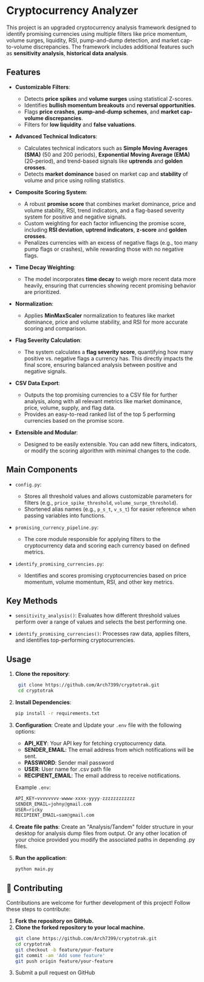 # Cryptocurrency Analyzer

This project is an upgraded cryptocurrency analysis framework designed to identify promising currencies using multiple filters like price momentum, volume surges, liquidity, RSI, pump-and-dump detection, and market cap-to-volume discrepancies. The framework includes additional features such as **sensitivity analysis**, **historical data analysis**.


## Features

- **Customizable Filters**:
  - Detects **price spikes** and **volume surges** using statistical Z-scores.
  - Identifies **bullish momentum breakouts** and **reversal opportunities**.
  - Flags **price crashes**, **pump-and-dump schemes**, and **market cap-volume discrepancies**.
  - Filters for **low liquidity** and **false valuations**.

- **Advanced Technical Indicators**:
  - Calculates technical indicators such as **Simple Moving Averages (SMA)** (50 and 200 periods), **Exponential Moving Average (EMA)** (20-period), and trend-based signals like **uptrends** and **golden crosses**.
  - Detects **market dominance** based on market cap and **stability** of volume and price using rolling statistics.

- **Composite Scoring System**:
  - A robust **promise score** that combines market dominance, price and volume stability, RSI, trend indicators, and a flag-based severity system for positive and negative signals.
  - Custom weighting for each factor influencing the promise score, including **RSI deviation**, **uptrend indicators**, **z-score** and **golden crosses**.
  - Penalizes currencies with an excess of negative flags (e.g., too many pump flags or crashes), while rewarding those with no negative flags.

- **Time Decay Weighting**:
  - The model incorporates **time decay** to weigh more recent data more heavily, ensuring that currencies showing recent promising behavior are prioritized.

- **Normalization**:
  - Applies **MinMaxScaler** normalization to features like market dominance, price and volume stability, and RSI for more accurate scoring and comparison.

- **Flag Severity Calculation**:
  - The system calculates a **flag severity score**, quantifying how many positive vs. negative flags a currency has. This directly impacts the final score, ensuring balanced analysis between positive and negative signals.

- **CSV Data Export**:
  - Outputs the top promising currencies to a CSV file for further analysis, along with all relevant metrics like market dominance, price, volume, supply, and flag data.
  - Provides an easy-to-read ranked list of the top 5 performing currencies based on the promise score.

- **Extensible and Modular**:
  - Designed to be easily extensible. You can add new filters, indicators, or modify the scoring algorithm with minimal changes to the code.


## Main Components

- `config.py`: 
  - Stores all threshold values and allows customizable parameters for filters (e.g., `price_spike_threshold`, `volume_surge_threshold`).
  - Shortened alias names (e.g., `p_s_t`, `v_s_t`) for easier reference when passing variables into functions.
  
- `promising_currency_pipeline.py`:
  - The core module responsible for applying filters to the cryptocurrency data and scoring each currency based on defined metrics.

- `identify_promising_currencies.py`:
  - Identifies and scores promising cryptocurrencies based on price momentum, volume momentum, RSI, and other key metrics.

## Key Methods

- `sensitivity_analysis()`: Evaluates how different threshold values perform over a range of values and selects the best performing one.

- `identify_promising_currencies()`: Processes raw data, applies filters, and identifies top-performing cryptocurrencies.

## Usage

1. **Clone the repository**:
   ```sh
    git clone https://github.com/Arch7399/cryptotrak.git
    cd cryptotrak
    ```

2. **Install Dependencies**:
    ```sh
    pip install -r requirements.txt
    ```

3. **Configuration**:
    Create and Update your `.env` file with the following options:
    
    - **API_KEY**: Your API key for fetching cryptocurrency data.
    - **SENDER_EMAIL**: The email address from which notifications will be sent.
    - **PASSWORD**: Sender mail password
    - **USER**: User name for .csv path file
    - **RECIPIENT_EMAIL**: The email address to receive notifications.
    
    Example `.env`:
    
    ```python
    API_KEY=vvvvvvvv-wwww-xxxx-yyyy-zzzzzzzzzzzz
    SENDER_EMAIL=johny@gmail.com
    USER=ricky
    RECIPIENT_EMAIL=sam@gmail.com
    ```

4. **Create file paths**:
    Create an "Analysis/Tandem" folder structure in your desktop for analysis dump files from output. Or any other location of your choice provided you modify the associated paths in depending .py files.

4. **Run the application**:
    ```sh
    python main.py
    ```

## 🤝 Contributing

Contributions are welcome for further development of this project! Follow these steps to contribute:
    
1. **Fork the repository on GitHub.**
2. **Clone the forked repository to your local machine.**
   ```sh
   git clone https://github.com/Arch7399/cryptotrak.git
   cd cryptotrak
   git checkout -b feature/your-feature
   git commit -am 'Add some feature'
   git push origin feature/your-feature
3. Submit a pull request on GitHub